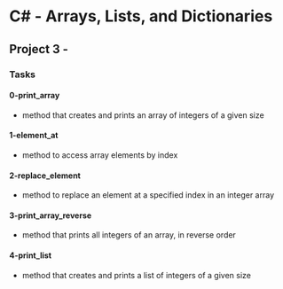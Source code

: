 # C# - Arrays, Lists, and Dictionaries

## Project 3 -

### Tasks

#### 0-print_array

- method that creates and prints an array of integers of a given size

#### 1-element_at

- method to access array elements by index

#### 2-replace_element

- method to replace an element at a specified index in an integer array

#### 3-print_array_reverse

- method that prints all integers of an array, in reverse order

#### 4-print_list

- method that creates and prints a list of integers of a given size
